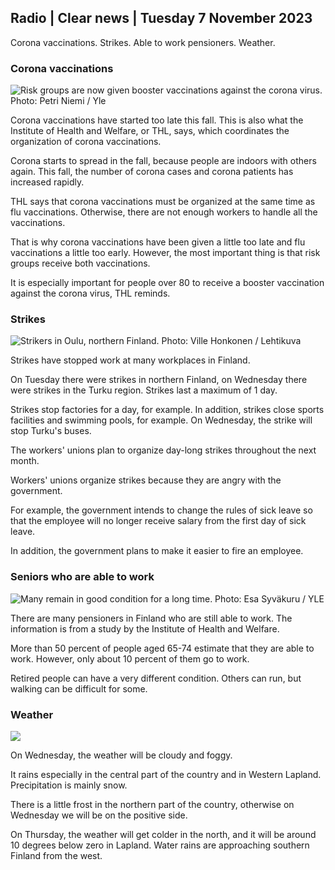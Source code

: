 ## Radio \| Clear news \| Tuesday 7 November 2023

Corona vaccinations. Strikes. Able to work pensioners. Weather.

### Corona vaccinations

![Risk groups are now given booster vaccinations against the corona virus. Photo: Petri Niemi / Yle](https://images.cdn.yle.fi/image/upload/c_crop,h_2266,w_4027,x_0,y_0/ar_1.7777777777777777,c_fill,g_faces,h_675,w_1200/dpr_1.0/q_auto:eco/f_auto/fl_lossy/v1675253861/39-99789363046bc0166b4)

Corona vaccinations have started too late this fall. This is also what the Institute of Health and Welfare, or THL, says, which coordinates the organization of corona vaccinations.

Corona starts to spread in the fall, because people are indoors with others again. This fall, the number of corona cases and corona patients has increased rapidly.

THL says that corona vaccinations must be organized at the same time as flu vaccinations. Otherwise, there are not enough workers to handle all the vaccinations.

That is why corona vaccinations have been given a little too late and flu vaccinations a little too early. However, the most important thing is that risk groups receive both vaccinations.

It is especially important for people over 80 to receive a booster vaccination against the corona virus, THL reminds.

### Strikes

![Strikers in Oulu, northern Finland. Photo: Ville Honkonen / Lehtikuva](https://images.cdn.yle.fi/image/upload/c_crop,h_2880,w_5120,x_0,y_533/ar_1.7777777777777777,c_fill,g_faces,h_675,w_1200/dpr_1.0/q_auto:eco/f_auto/fl_lossy/v1699368229/39-11968696549f7933eb81)

Strikes have stopped work at many workplaces in Finland.

On Tuesday there were strikes in northern Finland, on Wednesday there were strikes in the Turku region. Strikes last a maximum of 1 day.

Strikes stop factories for a day, for example. In addition, strikes close sports facilities and swimming pools, for example. On Wednesday, the strike will stop Turku's buses.

The workers' unions plan to organize day-long strikes throughout the next month.

Workers' unions organize strikes because they are angry with the government.

For example, the government intends to change the rules of sick leave so that the employee will no longer receive salary from the first day of sick leave.

In addition, the government plans to make it easier to fire an employee.

### Seniors who are able to work

![Many remain in good condition for a long time. Photo: Esa Syväkuru / YLE](https://images.cdn.yle.fi/image/upload/c_crop,h_3375,w_6000,x_0,y_47/ar_1.7777777777777777,c_fill,g_faces,h_675,w_1200/dpr_1.0/q_auto:eco/f_auto/fl_lossy/v1568642672/39-5915475d7f9625891ee)

There are many pensioners in Finland who are still able to work. The information is from a study by the Institute of Health and Welfare.

More than 50 percent of people aged 65-74 estimate that they are able to work. However, only about 10 percent of them go to work.

Retired people can have a very different condition. Others can run, but walking can be difficult for some.

### Weather

![](https://images.cdn.yle.fi/image/upload/c_crop,h_1080,w_1919,x_0,y_0/ar_1.7777777777777777,c_fill,g_faces,h_675,w_1200/dpr_1.0/q_auto:eco/f_auto/fl_lossy/v1699373925/39-1197270654a63406a4f5)

On Wednesday, the weather will be cloudy and foggy.

It rains especially in the central part of the country and in Western Lapland. Precipitation is mainly snow.

There is a little frost in the northern part of the country, otherwise on Wednesday we will be on the positive side.

On Thursday, the weather will get colder in the north, and it will be around 10 degrees below zero in Lapland. Water rains are approaching southern Finland from the west.